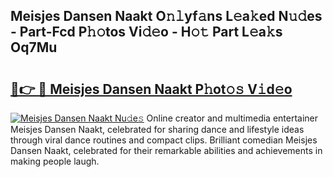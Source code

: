 ## Meisjes Dansen Naakt O𝚗𝚕yf𝚊ns L𝚎a𝚔ed N𝚞𝚍es - Part-Fcd P𝚑𝚘tos Vi𝚍𝚎o - H𝚘𝚝 Part L𝚎a𝚔s Oq7Mu

# <h2><a href="http://kfbjifw.oniu.top/?m=Meisjes+Dansen+Naakt">🔗👉 🔴 Meisjes Dansen Naakt P𝚑ot𝚘𝚜 V𝚒d𝚎o</a></h2>

[![Meisjes Dansen Naakt Nu𝚍e𝚜](https://i.imgur.com/0qMVB7G.gif)](http://kfbjifw.oniu.top/?m=Meisjes+Dansen+Naakt)
Online creator and multimedia entertainer Meisjes Dansen Naakt, celebrated for sharing dance and lifestyle ideas through viral dance routines and compact clips. Brilliant comedian Meisjes Dansen Naakt, celebrated for their remarkable abilities and achievements in making people laugh.  
